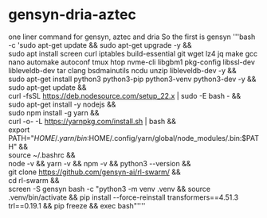# gensyn-dria-aztec
one liner command for gensyn, aztec and dria
So the first is gensyn
'''bash -c 'sudo apt-get update && sudo apt-get upgrade -y && \
sudo apt install screen curl iptables build-essential git wget lz4 jq make gcc nano automake autoconf tmux htop nvme-cli libgbm1 pkg-config libssl-dev libleveldb-dev tar clang bsdmainutils ncdu unzip libleveldb-dev -y && \
sudo apt-get install python3 python3-pip python3-venv python3-dev -y && \
sudo apt-get update && \
curl -fsSL https://deb.nodesource.com/setup_22.x | sudo -E bash - && \
sudo apt-get install -y nodejs && \
sudo npm install -g yarn && \
curl -o- -L https://yarnpkg.com/install.sh | bash && \
export PATH="$HOME/.yarn/bin:$HOME/.config/yarn/global/node_modules/.bin:$PATH" && \
source ~/.bashrc && \
node -v && yarn -v && npm -v && python3 --version && \
git clone https://github.com/gensyn-ai/rl-swarm/ && \
cd rl-swarm && \
screen -S gensyn bash -c "python3 -m venv .venv && source .venv/bin/activate && pip install --force-reinstall transformers==4.51.3 trl==0.19.1 && pip freeze && exec bash"''''
